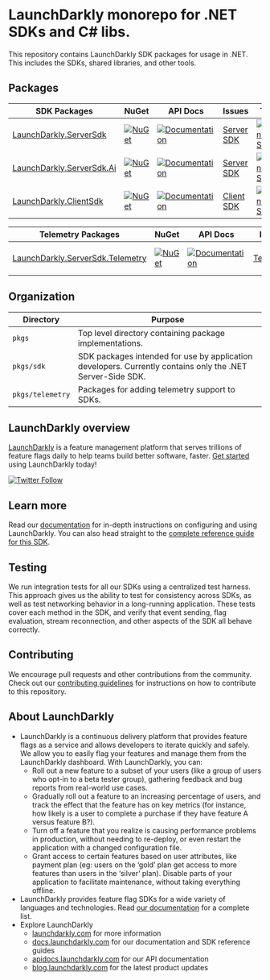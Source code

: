 # LaunchDarkly monorepo for .NET SDKs and C# libs.

This repository contains LaunchDarkly SDK packages for usage in .NET.
This includes the SDKs, shared libraries, and other tools.

## Packages

| SDK Packages                                    | NuGet                                                   | API Docs                                                    | Issues                         | Tests                                                      |
|-------------------------------------------------|---------------------------------------------------------|-------------------------------------------------------------|--------------------------------|------------------------------------------------------------|
| [LaunchDarkly.ServerSdk](pkgs/sdk/server)       | [![NuGet][server-nuget-badge]][server-nuget-link]       | [![Documentation][api-docs-badge]][server-api-docs-link]    | [Server SDK][server-issues]    | [![Actions Status][server-ci-badge]][server-ci-link]       |
| [LaunchDarkly.ServerSdk.Ai](pkgs/sdk/server-ai) | [![NuGet][server-ai-nuget-badge]][server-ai-nuget-link] | [![Documentation][api-docs-badge]][server-ai-api-docs-link] | [Server SDK][server-ai-issues] | [![Actions Status][server-ai-ci-badge]][server-ai-ci-link] |
| [LaunchDarkly.ClientSdk](pkgs/sdk/client)       | [![NuGet][client-nuget-badge]][client-nuget-link]       | [![Documentation][api-docs-badge]][client-api-docs-link]    | [Client SDK][client-issues]    | [![Actions Status][client-ci-badge]][client-ci-link]       |

| Telemetry Packages                                 | NuGet                                                   | API Docs                                                    | Issues                        | Tests                                                      |
|----------------------------------------------------|---------------------------------------------------------|-------------------------------------------------------------|-------------------------------|------------------------------------------------------------|
| [LaunchDarkly.ServerSdk.Telemetry](pkgs/telemetry) | [![NuGet][telemetry-nuget-badge]][telemetry-nuget-link] | [![Documentation][api-docs-badge]][telemetry-api-docs-link] | [Telemetry][telemetry-issues] | [![Actions Status][telemetry-ci-badge]][telemetry-ci-link] |

## Organization

| Directory        | Purpose                                                                                                    |
|------------------|------------------------------------------------------------------------------------------------------------|
| `pkgs`           | Top level directory containing package implementations.                                                    |
| `pkgs/sdk`       | SDK packages intended for use by application developers. Currently contains only the .NET Server-Side SDK. |
| `pkgs/telemetry` | Packages for adding telemetry support to SDKs.                                                             |

## LaunchDarkly overview

[LaunchDarkly](https://www.launchdarkly.com) is a feature management platform that serves trillions of feature flags daily to help teams build better software, faster. [Get started](https://docs.launchdarkly.com/home/getting-started) using LaunchDarkly today!
 
[![Twitter Follow](https://img.shields.io/twitter/follow/launchdarkly.svg?style=social&label=Follow&maxAge=2592000)](https://twitter.com/intent/follow?screen_name=launchdarkly)

## Learn more

Read our [documentation](https://docs.launchdarkly.com) for in-depth instructions on configuring and using LaunchDarkly. You can also head straight to the [complete reference guide for this SDK](https://docs.launchdarkly.com/sdk/server-side/dotnet).

## Testing
 
We run integration tests for all our SDKs using a centralized test harness. This approach gives us the ability to test for consistency across SDKs, as well as test networking behavior in a long-running application. These tests cover each method in the SDK, and verify that event sending, flag evaluation, stream reconnection, and other aspects of the SDK all behave correctly.
 
## Contributing
 
We encourage pull requests and other contributions from the community. Check out our [contributing guidelines](CONTRIBUTING.md) for instructions on how to contribute to this repository.

## About LaunchDarkly
 
* LaunchDarkly is a continuous delivery platform that provides feature flags as a service and allows developers to iterate quickly and safely. We allow you to easily flag your features and manage them from the LaunchDarkly dashboard.  With LaunchDarkly, you can:
    * Roll out a new feature to a subset of your users (like a group of users who opt-in to a beta tester group), gathering feedback and bug reports from real-world use cases.
    * Gradually roll out a feature to an increasing percentage of users, and track the effect that the feature has on key metrics (for instance, how likely is a user to complete a purchase if they have feature A versus feature B?).
    * Turn off a feature that you realize is causing performance problems in production, without needing to re-deploy, or even restart the application with a changed configuration file.
    * Grant access to certain features based on user attributes, like payment plan (eg: users on the ‘gold’ plan get access to more features than users in the ‘silver’ plan). Disable parts of your application to facilitate maintenance, without taking everything offline.
* LaunchDarkly provides feature flag SDKs for a wide variety of languages and technologies. Read [our documentation](https://docs.launchdarkly.com/sdk) for a complete list.
* Explore LaunchDarkly
    * [launchdarkly.com](https://www.launchdarkly.com/ "LaunchDarkly Main Website") for more information
    * [docs.launchdarkly.com](https://docs.launchdarkly.com/  "LaunchDarkly Documentation") for our documentation and SDK reference guides
    * [apidocs.launchdarkly.com](https://apidocs.launchdarkly.com/  "LaunchDarkly API Documentation") for our API documentation
    * [blog.launchdarkly.com](https://blog.launchdarkly.com/  "LaunchDarkly Blog Documentation") for the latest product updates


[server-nuget-badge]: https://img.shields.io/nuget/v/LaunchDarkly.ServerSdk.svg?style=flat-square
[server-nuget-link]: https://www.nuget.org/packages/LaunchDarkly.ServerSdk/
[server-ci-badge]: https://github.com/launchdarkly/dotnet-core/actions/workflows/sdk-server-ci.yml/badge.svg
[server-ci-link]: https://github.com/launchdarkly/dotnet-core/actions/workflows/sdk-server-ci.yml
[server-issues]: https://github.com/launchdarkly/dotnet-core/issues?q=is%3Aissue+is%3Aopen+label%3A%22package%3A+sdk%2Fserver%22+
[server-api-docs-link]: https://launchdarkly.github.io/dotnet-core/pkgs/sdk/server/

[server-ai-nuget-badge]: https://img.shields.io/nuget/v/LaunchDarkly.ServerSdk.Ai.svg?style=flat-square
[server-ai-nuget-link]: https://www.nuget.org/packages/LaunchDarkly.ServerSdk.Ai/
[server-ai-ci-badge]: https://github.com/launchdarkly/dotnet-core/actions/workflows/sdk-server-ai-ci.yml/badge.svg
[server-ai-ci-link]: https://github.com/launchdarkly/dotnet-core/actions/workflows/sdk-server-ai-ci.yml
[server-ai-issues]: https://github.com/launchdarkly/dotnet-core/issues?q=is%3Aopen+is%3Aissue+label%3A%22package%3A+sdk%2Fserver-ai%22
[server-ai-api-docs-link]: https://launchdarkly.github.io/dotnet-core/pkgs/sdk/server-ai/

[client-nuget-badge]: https://img.shields.io/nuget/v/LaunchDarkly.ClientSdk.svg?style=flat-square
[client-nuget-link]: https://www.nuget.org/packages/LaunchDarkly.ClientSdk/
[client-ci-badge]: https://github.com/launchdarkly/dotnet-core/actions/workflows/sdk-client-ci.yml/badge.svg
[client-ci-link]: https://github.com/launchdarkly/dotnet-core/actions/workflows/sdk-client-ci.yml
[client-issues]: https://github.com/launchdarkly/dotnet-core/issues?q=is%3Aissue+is%3Aopen+label%3A%22package%3A+sdk%2Fclient%22+
[client-api-docs-link]: https://launchdarkly.github.io/dotnet-core/pkgs/sdk/client/

[telemetry-nuget-badge]: https://img.shields.io/nuget/v/LaunchDarkly.ServerSdk.Telemetry.svg?style=flat-square
[telemetry-nuget-link]: https://www.nuget.org/packages/LaunchDarkly.ServerSdk.Telemetry/
[telemetry-ci-badge]: https://github.com/launchdarkly/dotnet-core/actions/workflows/telemetry-ci.yml/badge.svg
[telemetry-ci-link]: https://github.com/launchdarkly/dotnet-core/actions/workflows/telemetry-ci.yml
[telemetry-issues]: https://github.com/launchdarkly/dotnet-core/issues?q=is%3Aissue+is%3Aopen+label%3A%22package%3A+telemetry%22+
[telemetry-api-docs-link]: https://launchdarkly.github.io/dotnet-core/pkgs/telemetry/

[api-docs-badge]: https://img.shields.io/static/v1?label=GitHub+Pages&message=API+reference&color=00add8
